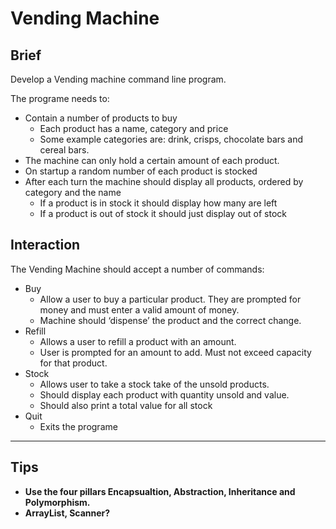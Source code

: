 # Vending Machine

## Brief

Develop a Vending machine command line program.

The programe needs to:
- Contain a number of products to buy
    - Each product has a name, category and price
    - Some example categories are: drink, crisps, chocolate bars and cereal bars.
- The machine can only hold a certain amount of each product.
- On startup a random number of each product is stocked
- After each turn the machine should display all products, ordered by category and the name
    - If a product is in stock it should display how many are left
    - If a product is out of stock it should just display out of stock

## Interaction

The Vending Machine should accept a number of commands:
- Buy
    - Allow a user to buy a particular product. They are prompted for money and
      must enter a valid amount of money.
    - Machine should ‘dispense’ the product and
      the correct change.
- Refill
    - Allows a user to refill a product with an amount.
    - User is prompted for an amount to add. Must not exceed capacity for that product.
- Stock
    - Allows user to take a stock take of the unsold products.
    - Should display each product with quantity unsold and value.
    - Should also print a total value for all stock
- Quit
    - Exits the programe
---

## Tips

- **Use the four pillars Encapsualtion, Abstraction, Inheritance and Polymorphism.**
- **ArrayList, Scanner?**